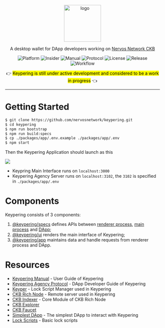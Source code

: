 <p align="center">
  <img src="https://raw.githubusercontent.com/nervosnetwork/keypering/develop/docs/_media/icon.png" alt="logo" width=120 />
</p>

<p align="center">
  A desktop wallet for DApp developers working on <a href="https://github.com/nervosnetwork/ckb/" alt="ckb">Nervos Network CKB</a>
</p>

<p align="center">
  <img src="https://img.shields.io/badge/Platform-Window%20%7C%20MacOS%20%7C%20Linux-3CC68A?style=flat-square" alt="Platform" />

  <img src="https://img.shields.io/badge/Application-Insider-brightgreen?style=flat-square&color=3A8FB7" alt="Insider" />

  <a href="https://nervosnetwork.github.io/keypering/#/manual" alt="Manual" style="text-decoration: none">
    <img src="https://img.shields.io/badge/Docs-Manual-green?style=flat-square&color=69B0AC" alt="Manual" />
  </a>

  <a href="https://nervosnetwork.github.io/keypering/#/protocol" alt="Protocol" style="text-decoration: none">
    <img src="https://img.shields.io/badge/Docs-Protocol-blue?style=flat-square&color=2D6D4B" alt="Protocol" />
  </a>

  <img src="https://img.shields.io/github/license/nervosnetwork/keypering?style=flat-square&color=0089A7" alt="License" />

  <a href="https://github.com/nervosnetwork/keypering/releases" alt="Release" style="text-decoration: none">
    <img src="https://img.shields.io/github/v/release/nervosnetwork/keypering?include_prereleases&style=flat-square&color=006284" alt="Release" />
  </a>

  <a href="https://github.com/nervosnetwork/keypering/actions" alt="Workflow" style="text-decoration: none">
    <img src="https://img.shields.io/github/workflow/status/nervosnetwork/keypering/Package%20Keypering?style=flat-square&color=005CAF" alt="Workflow" />
  </a>
</p>

<p align="center">
  👉 <mark>Keypering is still under active development and considered to be a work in progress</mark> 👈
</p>

---

# Getting Started

```bash
$ git clone https://github.com/nervosnetwork/keypering.git
$ cd keypering
$ npm run bootstrap
$ npm run build:specs
$ cp ./packages/app/.env.example ./packages/app/.env
$ npm start
```

Then the Keypering Application should launch as this

![](https://raw.githubusercontent.com/nervosnetwork/keypering/develop/docs/_media/screenshots/01.welcome.png)

- Keypring Main Interface runs on `localhost:3000`
- Keypering Agency Server runs on `localhost:3102`, the `3102` is specified in `./packages/app/.env`

# Components

Keypering consists of 3 components:

1. [@keypering/specs](https://github.com/nervosnetwork/keypering/tree/develop/packages/specs) defines APIs between [renderer process](https://www.electronjs.org/docs/api/ipc-renderer), [main process](https://www.electronjs.org/docs/api/ipc-main#ipcmain) and [DApp](https://github.com/duanyytop/simplestdapp);
2. [@keypering/ui](https://github.com/nervosnetwork/keypering/tree/develop/packages/ui) renders the main interface of Keypering;
3. [@keypering/app](https://github.com/nervosnetwork/keypering/tree/develop/packages/app) maintains data and handle requests from renderer process and DApp.

# Resources

- [Keypering Manual](https://nervosnetwork.github.io/keypering/#/manual) - User Guide of Keypering
- [Keypering Agency Protocol](https://nervosnetwork.github.io/keypering/#/protocol) - DApp Developer Guide of Keypering
- [Keyper](https://github.com/nervosnetwork/keyper) - Lock Script Manager used in Keypering
- [CKB Rich Node](https://github.com/ququzone/ckb-rich-node) - Remote server used in Keypering
- [CKB Indexer](https://github.com/quake/ckb-indexer) - Core Module of CKB Rich Node
- [CKB Explorer](https://explorer.nervos.org)
- [CKB Faucet](https://faucet.nervos.org)
- [Simplest DApp](https://prototype.ckbapp.dev/simplest-dapp) - The simplest DApp to interact with Keypering
- [Lock Scripts](https://github.com/Keith-CY/keyper_lock_scripts) - Basic lock scripts